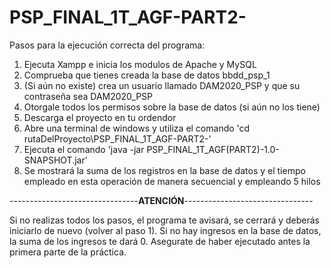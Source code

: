 # PSP_FINAL_1T_AGF-PART2-

Pasos para la ejecución correcta del programa:
1) Ejecuta Xampp e inicia los modulos de Apache y MySQL
2) Comprueba que tienes creada la base de datos bbdd_psp_1
3) (Si aún no existe) crea un usuario llamado DAM2020_PSP y que su contraseña sea DAM2020_PSP
4) Otorgale todos los permisos sobre la base de datos (si aún no los tiene)
5) Descarga el proyecto en tu ordendor
6) Abre una terminal de windows y utiliza el comando 'cd rutaDelProyecto\PSP_FINAL_1T_AGF-PART2-'
7) Ejecuta el comando 'java -jar PSP_FINAL_1T_AGF(PART2)-1.0-SNAPSHOT.jar'
8) Se mostrará la suma de los registros en la base de datos y el tiempo empleado en esta operación de manera secuencial y empleando 5 hilos

--------------------------------**ATENCIÓN**--------------------------------

Si no realizas todos los pasos, el programa te avisará, se cerrará y deberás iniciarlo de nuevo (volver al paso 1).
Si no hay ingresos en la base de datos, la suma de los ingresos te dará 0. Asegurate de haber ejecutado antes la primera parte de la práctica.